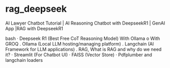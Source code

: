 # rag_deepseek
AI Lawyer Chatbot Tutorial | AI Reasoning Chatbot with DeepseekR1 | GenAI App |RAG with DeepseekR1


bash
· Deepseek R1 (Best Free CoT Reasoning Model)
With Ollama
o With GROQ
. Ollama (Local LLM hosting/managing platform)
. Langchain (Al Framework for LLM applications)
. RAG, What is RAG and why do we need it?
· Streamlit (For Chatbot UI)
· FAISS (Vector Store)
· Pdfplumber and langchain loaders


